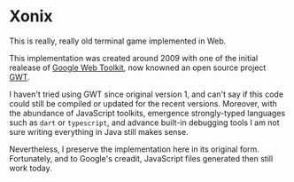# Xonix

This is really, really old terminal game implemented in Web.

This implementation was created around 2009 with one of the initial realease of
[Google Web Toolkit](https://en.wikipedia.org/wiki/Google_Web_Toolkit), now knowned
an open source project [GWT](http://www.gwtproject.org/).

I haven't tried using GWT since original version 1, and can't say if this code could still
be compiled or updated for the recent versions. Moreover, with the abundance of JavaScript
toolkits, emergence strongly-typed languages such as `dart` or `typescript`, and
advance built-in debugging tools I am not sure writing everything in Java still makes sense.

Nevertheless, I preserve the implementation here in its original form. Fortunately, and to Google's creadit,
JavaScript files generated then still work today.


